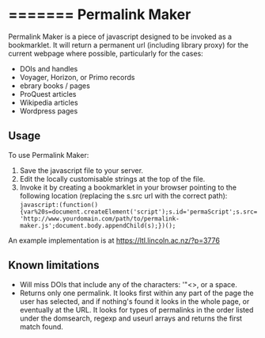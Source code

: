 =======
Permalink Maker
======
Permalink Maker is a piece of javascript designed to be invoked as a bookmarklet. It will return a permanent url (including library proxy) for the current webpage where possible, particularly for the cases:
* DOIs and handles
* Voyager, Horizon, or Primo records
* ebrary books / pages
* ProQuest articles
* Wikipedia articles
* Wordpress pages

 
Usage
---------------------
To use Permalink Maker:

1. Save the javascript file to your server.
2. Edit the locally customisable strings at the top of the file.
3. Invoke it by creating a bookmarklet in your browser pointing to the following location (replacing the s.src url with the correct path):
	`javascript:(function(){var%20s=document.createElement('script');s.id='permaScript';s.src='http://www.yourdomain.com/path/to/permalink-maker.js';document.body.appendChild(s);})();`

An example implementation is at https://ltl.lincoln.ac.nz/?p=3776


Known limitations
---------------------
* Will miss DOIs that include any of the characters: '"<>, or a space.
* Returns only one permalink. It looks first within any part of the page the user has selected, and if nothing's found it looks in the whole page, or eventually at the URL. It looks for types of permalinks in the order listed under the domsearch, regexp and useurl arrays and returns the first match found.